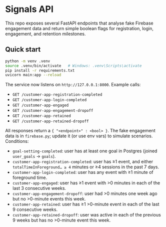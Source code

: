 # Signals API

This repo exposes several FastAPI endpoints that analyse fake Firebase engagement data and return simple boolean flags for registration, login, engagement, and retention milestones.

## Quick start

```bash
python -m venv .venv
source .venv/bin/activate   # Windows: .venv\Scripts\activate
pip install -r requirements.txt
uvicorn main:app --reload
```

The service now listens on `http://127.0.0.1:8000`. Example calls:

- `GET /customer-app-registration-completed`
- `GET /customer-app-login-completed`
- `GET /customer-app-engaged`
- `GET /customer-app-engagement-dropoff`
- `GET /customer-app-retained`
- `GET /customer-app-retained-dropoff`

All responses return a `{ "<endpoint>" : <bool> }`. The fake engagement data is in `firebase.py`; update it (or use env vars) to simulate scenarios. Conditions:

- `goal-setting-completed`: user has at least one goal in Postgres (joined `user_goals` → `goals`).
- `customer-app-registration-completed`: user has ≥1 event, and either `totalTimeInForeground… ≥ 4` minutes or ≥4 sessions in the past 7 days.
- `customer-app-login-completed`: user has any event with ≥1 minute of foreground time.
- `customer-app-engaged`: user has ≥1 event with >0 minutes in each of the last 3 consecutive weeks.
- `customer-app-engagement-dropoff`: user had >0 minutes one week ago but no >0-minute events this week.
- `customer-app-retained`: user has ≥1 >0-minute event in each of the last 9 consecutive weeks.
- `customer-app-retained-dropoff`: user was active in each of the previous 9 weeks but has no >0-minute event this week.

